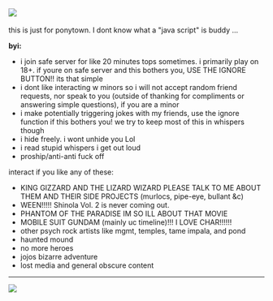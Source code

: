 ![](https://64.media.tumblr.com/87c33f691dc9afdf476f1404c686c94a/e212cf1edf1171dc-63/s540x810/727b7eee71c97b5a71342ac6403e1266ef0e6da3.gif)
---
this is just for ponytown. I dont know what a "java script" is buddy ...

**byi:**
- i join safe server for like 20 minutes tops sometimes. i primarily play on 18+. if youre on safe server and this bothers you, USE THE IGNORE BUTTON!! its that simple
- i dont like interacting w minors so i will not accept random friend requests, nor speak to you (outside of thanking for compliments or answering simple questions), if you are a minor
- i make potentially triggering jokes with my friends, use the ignore function if this bothers you! we try to keep most of this in whispers though
- i hide freely. i wont unhide you Lol
- i read stupid whispers i get out loud
- proship/anti-anti fuck off

interact if you like any of these:
- KING GIZZARD AND THE LIZARD WIZARD PLEASE TALK TO ME ABOUT THEM AND THEIR SIDE PROJECTS (murlocs, pipe-eye, bullant &c)
- WEEN!!!!! Shinola Vol. 2 is never coming out.
- PHANTOM OF THE PARADISE IM SO ILL ABOUT THAT MOVIE
- MOBILE SUIT GUNDAM (mainly uc timeline)!!! I LOVE CHAR!!!!!!
- other psych rock artists like mgmt, temples, tame impala, and pond
- haunted mound
- no more heroes
- jojos bizarre adventure
- lost media and general obscure content
---
![](https://64.media.tumblr.com/17337dc7899b7bc46457879f624500c4/594ce223db35d5ee-1e/s500x750/fe846f54b3ca893b221c235a3d700d682670ce75.gif)
